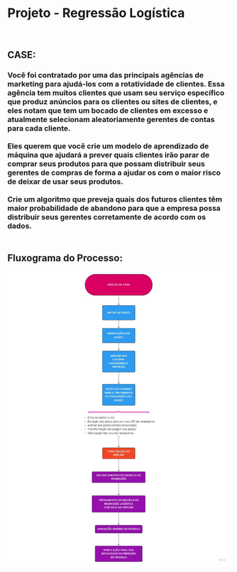 <h1>Projeto - Regressão Logística</h1><br>
<h2>CASE:</h2>
<h3>Você foi contratado por uma das principais agências de marketing para ajudá-los com a rotatividade de clientes.  Essa agência tem muitos clientes que usam seu serviço específico que produz anúncios para os clientes ou sites de clientes, e eles notam que tem um bocado de clientes em excesso e atualmente selecionam aleatoriamente gerentes de contas para cada cliente.<br><br>
Eles querem que você crie um modelo de aprendizado de máquina que ajudará a prever quais clientes irão parar de comprar seus produtos para que possam distribuir seus gerentes de compras de forma a ajudar os com o maior risco de deixar de usar seus produtos.<br><br>
Crie um algoritmo que preveja quais dos futuros clientes têm maior probabilidade de abandono para que a empresa possa distribuir seus gerentes corretamente de acordo com os dados.<br><br></h3>
<h2>Fluxograma do Processo:</h2>
<div style="text-align:center"><img align="center" src="fluxograma_rl_proj.jpg" /></div>
